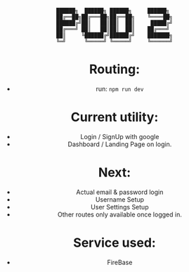 <div align='center'>

```
██████╗  ██████╗ ██████╗     ██████╗ 
██╔══██╗██╔═══██╗██╔══██╗    ╚════██╗
██████╔╝██║   ██║██║  ██║     █████╔╝
██╔═══╝ ██║   ██║██║  ██║    ██╔═══╝ 
██║     ╚██████╔╝██████╔╝    ███████╗
╚═╝      ╚═════╝ ╚═════╝     ╚══════╝
```

# Routing:
- run:
`
npm run dev
`

# Current utility:
- Login / SignUp with google
- Dashboard / Landing Page on login.

# Next:
- Actual email & password login
- Username Setup
- User Settings Setup
- Other routes only available once logged in.

# Service used:
- FireBase
